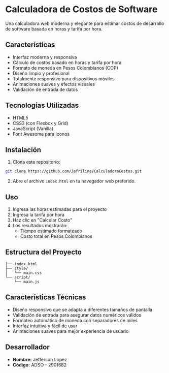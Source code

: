 # Calculadora de Costos de Software

Una calculadora web moderna y elegante para estimar costos de desarrollo de software basada en horas y tarifa por hora.

## Características

- Interfaz moderna y responsiva
- Cálculo de costos basado en horas y tarifa por hora
- Formato de moneda en Pesos Colombianos (COP)
- Diseño limpio y profesional
- Totalmente responsivo para dispositivos móviles
- Animaciones suaves y efectos visuales
- Validación de entrada de datos

## Tecnologías Utilizadas

- HTML5
- CSS3 (con Flexbox y Grid)
- JavaScript (Vanilla)
- Font Awesome para iconos

## Instalación

1. Clona este repositorio:
```bash
git clone https://github.com/Jefriline/CalculadoraCostos.git
```

2. Abre el archivo `index.html` en tu navegador web preferido.

## Uso

1. Ingresa las horas estimadas para el proyecto
2. Ingresa la tarifa por hora
3. Haz clic en "Calcular Costo"
4. Los resultados mostrarán:
   - Tiempo estimado formateado
   - Costo total en Pesos Colombianos

## Estructura del Proyecto

```
├── index.html
├── style/
│   └── main.css
└── script/
    └── main.js
```

## Características Técnicas

- Diseño responsivo que se adapta a diferentes tamaños de pantalla
- Validación de entrada para asegurar datos numéricos válidos
- Formateo automático de moneda con separadores de miles
- Interfaz intuitiva y fácil de usar
- Animaciones suaves para mejor experiencia de usuario

## Desarrollador

- **Nombre:** Jefferson Lopez
- **Código:** ADSO - 2901682 